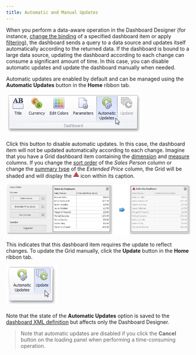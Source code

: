 ```yaml
---
title: Automatic and Manual Updates
---
```

When you perform a data-aware operation in the Dashboard Designer (for instance, [change the binding](../../../dashboard-for-desktop/articles/dashboard-designer/binding-dashboard-items-to-data/binding-dashboard-items-to-data.md) of a specified dashboard item or apply [filtering](../../../dashboard-for-desktop/articles/dashboard-designer/data-shaping/filtering.md)), the dashboard sends a query to a data source and updates itself automatically according to the returned data. If the dashboard is bound to a large data source, updating the dashboard according to each change can consume a significant amount of time. In this case, you can disable automatic updates and update the dashboard manually when needed.

Automatic updates are enabled by default and can be managed using the **Automatic Updates** button in the **Home** ribbon tab.

![AutomaticUpdatesButton_Ribbon](../../images/Img121079.png)

Click this button to disable automatic updates. In this case, the dashboard item will not be updated automatically according to each change. Imagine that you have a Grid dashboard item containing the [dimension](../../../dashboard-for-desktop/articles/dashboard-designer/designing-dashboard-items/grid/columns/dimension-column.md) and [measure](../../../dashboard-for-desktop/articles/dashboard-designer/designing-dashboard-items/grid/columns/measure-column.md) columns. If you change the [sort order](../../../dashboard-for-desktop/articles/dashboard-designer/data-shaping/sorting.md) of the _Sales Person_ column or change the [summary type](../../../dashboard-for-desktop/articles/dashboard-designer/data-shaping/summarization.md) of the _Extended Price_ column, the Grid will be shaded and will display the ![UpdateCaptionIcon](../../images/Img121080.png) icon within its caption.

![AutomaticUpdates_Grid_Main](../../images/Img121081.png)

This indicates that this dashboard item requires the update to reflect changes. To update the Grid manually, click the **Update** button in the **Home** ribbon tab.

![UpdateButton_Ribbon](../../images/Img121082.png)

Note that the state of the **Automatic Updates** option is saved to the [dashboard XML definition](../../../dashboard-for-desktop/articles/dashboard-designer/saving-a-dashboard.md) but affects only the Dashboard Designer.

> Note that automatic updates are disabled if you click the **Cancel** button on the loading panel when performing a time-consuming operation.